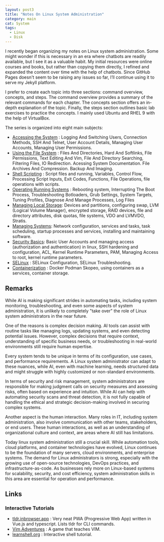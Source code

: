```yaml
---
layout: post3
title: "Notes On Linux System Administration"
category: main
cat: System
tags:
  - Linux
  - Disk
---
```


I recently began organizing my notes on Linux system administration. Some might wonder if this is necessary in an era where chatbots are readily available, but I see it as a valuable habit. My initial resources were online courses and books, but rather than copying them directly, I refined and expanded the content over time with the help of chatbots. Since GitHub Pages doesn't seem to be raising any issues so far, I’ll continue using it to serve my Jekyll platform.

I prefer to create each topic into three sections: command overview, concepts, and steps. The command overview provides a summary of the relevant commands for each chapter. The concepts section offers an in-depth explanation of the topic. Finally, the steps section outlines basic lab exercises to practice the concepts. I mainly used Ubuntu and RHEL 9 with the help of VirtualBox.

The series is organized into eight main subjects:

* [Accessing the System](/operating-running-systems) : Logging And Switching Users, Connection Methods, SSH And Telnet, User Account Details, Managing User Accounts, Managing User Permissions.
* [Using the File System](/operating-running-systems) : Files And Directories, Hard And Softlinks, File Permissions, Text Editing And Vim, File And Directory Searching, Filtering Files, IO Redirection.  Acessing System Documentation. File Archives And Compression. Backup And Imaging.
* [Shell Scripting](/operating-running-systems) : Script files and running, Variables, Control Flow, Processing Script Inputs, Exit Codes, Functions, File Operations, file operations with scripts.
* [Operating Running Systems](/operating-running-systems) :  Rebooting system, Interrupting The Boot Process,  Troubleshooting Botloaders, Grub Settings,  System Targets, Tuning Profiles, Diagnose And Manage Processes, Log Files
* [Managing Local Storage](/managing-local-storage): Devices and partitions, configuring swap, LVM (Logical Volume Manager), encrypted storage, RAID devices, file and directory attributes, disk quotas, file systems, VDO and LVMVDO, Stratis.
* [Managing Systems](/managing-systems): Network configuration, services and tasks, task scheduling, startup processes and services, installing and maintaining software.
* [Security Basics](/security-basics): Basic User Accounts and managing access (authorization and authentication) in linux, SSH hardening and configuration, ACL, Kernel Runtime Parameters, PAM, Managing Access to root, kernel runtime parameters.
* [SELinux](/selinux) : SELinux Configuration, SELinux Troubleshooting. 
* [Containerization](/containerization) : Docker Podman Skopeo, using containers as a services, container storage.


## Remarks

While AI is making significant strides in automating tasks, including system monitoring, troubleshooting, and even some aspects of system administration, it is unlikely to completely "take over" the role of Linux system administrators in the near future.

One of the reasons is complex decision making. AI tools can assist with routine tasks like managing logs, updating systems, and even detecting potential issues. However, complex decisions that require context, understanding of specific business needs, or troubleshooting in real-world environments still require human expertise.

Every system tends to be unique in terms of its configuration, use cases, and performance requirements. A Linux system administrator can adapt to these nuances, while AI, even with machine learning, needs structured data and might struggle with highly customized or non-standard environments.

In terms of security and risk management, system administrators are responsible for making judgment calls on security measures and assessing risks, often based on experience and intuition. While AI can help with automating security scans and threat detection, it is not fully capable of handling the ethical and strategic decision-making involved in securing complex systems.

Another aspect is the human interaction. Many roles in IT, including system administration, also involve communication with other teams, stakeholders, or end users. These human interactions, as well as an understanding of organizational culture and context, are areas where AI still has limitations.

Today linux system administration still a crucial skill. While automation tools, cloud platforms, and container technologies have evolved, Linux continues to be the foundation of many servers, cloud environments, and enterprise systems. The demand for Linux administrators is strong, especially with the growing use of open-source technologies, DevOps practices, and infrastructure-as-code. As businesses rely more on Linux-based systems for scalability, security, and cost efficiency, system administration skills in this area are essential for operation and performance.

## Links

### Interactive Tutorials

* [tldr.inbrowser.app](https://tldr.inbrowser.app/) : Very neat PWA (Progressive Web App) written in Vue.js and typescript. Lists tldr for CLI commands.
* [Vim Adventures](https://vim-adventures.com/) : A game that teaches VIM.
* [learnshell.org](https://www.learnshell.org/) : Interactive shell tutorial.

